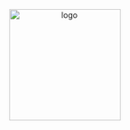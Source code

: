 <div style="text-align:center;">
    <img src="https://github.com/Candiia/pruebaProyectoFinal/assets/150147341/0de6527b-95fa-42f2-9fcd-66ab10476625" alt="logo" width="200px" height="200px">
</div>
